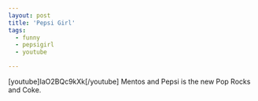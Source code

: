 ```yaml
---
layout: post
title: 'Pepsi Girl'
tags:
  - funny
  - pepsigirl
  - youtube

---
```


[youtube]IaO2BQc9kXk[/youtube]
Mentos and Pepsi is the new Pop Rocks and Coke.
